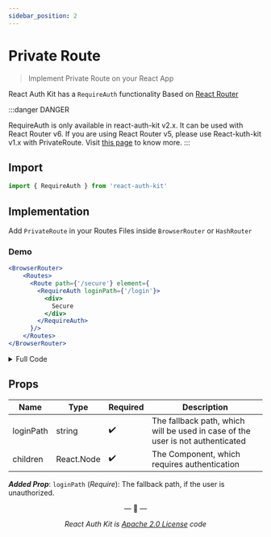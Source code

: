 ```yaml
---
sidebar_position: 2
---
```


# Private Route

> Implement Private Route on your React App

React Auth Kit has a `RequireAuth` functionality Based on [React Router](https://reactrouter.com/)

:::danger DANGER

RequireAuth is only available in react-auth-kit v2.x. It can be used with React Router v6. If you are using React Router v5,
please use React-kuth-kit v1.x with PrivateRoute.
Visit [this page](https://authkit.arkadip.dev/v1.6.13/privateroute/) to know more.
:::

<div data-ea-publisher="authkitarkadipme" data-ea-type="text" data-ea-keywords="web|react|javascript|python|database|node|mongo" id="privateroute"></div>

## Import

```js
import { RequireAuth } from 'react-auth-kit'
```

## Implementation

Add `PrivateRoute` in your Routes Files inside `BrowserRouter` or `HashRouter`

### Demo

```jsx
<BrowserRouter>
    <Routes>
      <Route path={'/secure'} element={
        <RequireAuth loginPath={'/login'}>
          <div>
            Secure
          </div>
        </RequireAuth>
      }/>
    </Routes>
</BrowserRouter>
```

<details>
    <summary>Full Code</summary>




```jsx
import React from "react"
import {BrowserRouter, Route} from "react-router-dom"
import {PrivateRoute} from 'react-auth-kit'
import SecureComponent from "./SecureComponent";

const Routes = () => {
  return (
    <BrowserRouter>
      <Routes>
        <Route path={'/login'} element={<Login/>}/>
        <Route path={'/secure'} element={
          <RequireAuth loginPath={'/login'}>
            <SecureComponent/>
          </RequireAuth>
        }/>
      </Routes>
    </BrowserRouter>
  )
}
```
</details>

## Props

| Name      | Type       | Required           | Description                                                                    |
|-----------|------------|--------------------|--------------------------------------------------------------------------------|
| loginPath | string     | :heavy_check_mark: | The fallback path, which will be used in case of the user is not authenticated |
| children  | React.Node | :heavy_check_mark: | The Component, which requires authentication                                   |

***Added Prop***: `loginPath` (_Require_): The fallback path, if the user is unauthorized.

<p align="center">&mdash; 🔑  &mdash;</p>
<p align="center"><i>React Auth Kit is <a href="https://github.com/react-auth-kit/react-auth-kit/blob/master/LICENSE">Apache 2.0 License</a> code</i></p>
